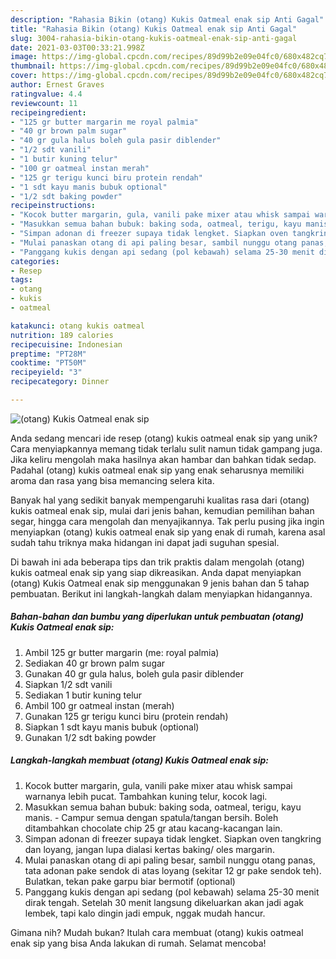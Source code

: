 ```yaml
---
description: "Rahasia Bikin (otang) Kukis Oatmeal enak sip Anti Gagal"
title: "Rahasia Bikin (otang) Kukis Oatmeal enak sip Anti Gagal"
slug: 3004-rahasia-bikin-otang-kukis-oatmeal-enak-sip-anti-gagal
date: 2021-03-03T00:33:21.998Z
image: https://img-global.cpcdn.com/recipes/89d99b2e09e04fc0/680x482cq70/otang-kukis-oatmeal-enak-sip-foto-resep-utama.jpg
thumbnail: https://img-global.cpcdn.com/recipes/89d99b2e09e04fc0/680x482cq70/otang-kukis-oatmeal-enak-sip-foto-resep-utama.jpg
cover: https://img-global.cpcdn.com/recipes/89d99b2e09e04fc0/680x482cq70/otang-kukis-oatmeal-enak-sip-foto-resep-utama.jpg
author: Ernest Graves
ratingvalue: 4.4
reviewcount: 11
recipeingredient:
- "125 gr butter margarin me royal palmia"
- "40 gr brown palm sugar"
- "40 gr gula halus boleh gula pasir diblender"
- "1/2 sdt vanili"
- "1 butir kuning telur"
- "100 gr oatmeal instan merah"
- "125 gr terigu kunci biru protein rendah"
- "1 sdt kayu manis bubuk optional"
- "1/2 sdt baking powder"
recipeinstructions:
- "Kocok butter margarin, gula, vanili pake mixer atau whisk sampai warnanya lebih pucat. Tambahkan kuning telur, kocok lagi."
- "Masukkan semua bahan bubuk: baking soda, oatmeal, terigu, kayu manis.  Campur semua dengan spatula/tangan bersih. Boleh ditambahkan chocolate chip 25 gr atau kacang-kacangan lain."
- "Simpan adonan di freezer supaya tidak lengket. Siapkan oven tangkring dan loyang, jangan lupa dialasi kertas baking/ oles margarin."
- "Mulai panaskan otang di api paling besar, sambil nunggu otang panas, tata adonan pake sendok di atas loyang (sekitar 12 gr pake sendok teh). Bulatkan, tekan pake garpu biar bermotif (optional)"
- "Panggang kukis dengan api sedang (pol kebawah) selama 25-30 menit dirak tengah. Setelah 30 menit langsung dikeluarkan akan jadi agak lembek, tapi kalo dingin jadi empuk, nggak mudah hancur."
categories:
- Resep
tags:
- otang
- kukis
- oatmeal

katakunci: otang kukis oatmeal 
nutrition: 189 calories
recipecuisine: Indonesian
preptime: "PT28M"
cooktime: "PT50M"
recipeyield: "3"
recipecategory: Dinner

---
```



![(otang) Kukis Oatmeal enak sip](https://img-global.cpcdn.com/recipes/89d99b2e09e04fc0/680x482cq70/otang-kukis-oatmeal-enak-sip-foto-resep-utama.jpg)

Anda sedang mencari ide resep (otang) kukis oatmeal enak sip yang unik? Cara menyiapkannya memang tidak terlalu sulit namun tidak gampang juga. Jika keliru mengolah maka hasilnya akan hambar dan bahkan tidak sedap. Padahal (otang) kukis oatmeal enak sip yang enak seharusnya memiliki aroma dan rasa yang bisa memancing selera kita.

Banyak hal yang sedikit banyak mempengaruhi kualitas rasa dari (otang) kukis oatmeal enak sip, mulai dari jenis bahan, kemudian pemilihan bahan segar, hingga cara mengolah dan menyajikannya. Tak perlu pusing jika ingin menyiapkan (otang) kukis oatmeal enak sip yang enak di rumah, karena asal sudah tahu triknya maka hidangan ini dapat jadi suguhan spesial.




Di bawah ini ada beberapa tips dan trik praktis dalam mengolah (otang) kukis oatmeal enak sip yang siap dikreasikan. Anda dapat menyiapkan (otang) Kukis Oatmeal enak sip menggunakan 9 jenis bahan dan 5 tahap pembuatan. Berikut ini langkah-langkah dalam menyiapkan hidangannya.

<!--inarticleads1-->

##### Bahan-bahan dan bumbu yang diperlukan untuk pembuatan (otang) Kukis Oatmeal enak sip:

1. Ambil 125 gr butter margarin (me: royal palmia)
1. Sediakan 40 gr brown palm sugar
1. Gunakan 40 gr gula halus, boleh gula pasir diblender
1. Siapkan 1/2 sdt vanili
1. Sediakan 1 butir kuning telur
1. Ambil 100 gr oatmeal instan (merah)
1. Gunakan 125 gr terigu kunci biru (protein rendah)
1. Siapkan 1 sdt kayu manis bubuk (optional)
1. Gunakan 1/2 sdt baking powder




<!--inarticleads2-->

##### Langkah-langkah membuat (otang) Kukis Oatmeal enak sip:

1. Kocok butter margarin, gula, vanili pake mixer atau whisk sampai warnanya lebih pucat. Tambahkan kuning telur, kocok lagi.
1. Masukkan semua bahan bubuk: baking soda, oatmeal, terigu, kayu manis.  - Campur semua dengan spatula/tangan bersih. Boleh ditambahkan chocolate chip 25 gr atau kacang-kacangan lain.
1. Simpan adonan di freezer supaya tidak lengket. Siapkan oven tangkring dan loyang, jangan lupa dialasi kertas baking/ oles margarin.
1. Mulai panaskan otang di api paling besar, sambil nunggu otang panas, tata adonan pake sendok di atas loyang (sekitar 12 gr pake sendok teh). Bulatkan, tekan pake garpu biar bermotif (optional)
1. Panggang kukis dengan api sedang (pol kebawah) selama 25-30 menit dirak tengah. Setelah 30 menit langsung dikeluarkan akan jadi agak lembek, tapi kalo dingin jadi empuk, nggak mudah hancur.




Gimana nih? Mudah bukan? Itulah cara membuat (otang) kukis oatmeal enak sip yang bisa Anda lakukan di rumah. Selamat mencoba!
